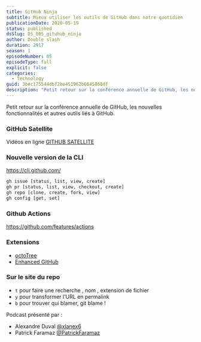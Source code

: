 ```yaml
---
title: GitHub Ninja
subtitle: Mieux utiliser les outils de GitHub dans notre quotidien
publicationDate: 2020-05-19
status: published
dsSlug: DS_005_gituhub_ninja
author: Double slash
duration: 2917
season: 1
episodeNumber: 05
episodeType: full
explicit: false
categories:
  - Technology
guid: 3bec175544dbf2be451962b6645868df
description: "Petit retour sur la conférence annuelle de GitHub, les nouvelles fonctionnalités et autres outils liés à GitHub. GitHub Satellite Vidéos en ligne GITHUB SATELLITE Nouvelle version de la CLI https://cli.github.com/ Github Actions https://github.com/features/actions Extensions octoTree Enhanced GitHub Sur le site du repo t pour faire une recherche , nom , extension de fichier y pour transformer l'URL en permalink b pour trouver qui blamer, git blame ! Podcast présenté par : Alexandre Duval @xlanex6 Patrick Faramaz @PatrickFaramaz"
---
```


Petit retour sur la conférence annuelle de GitHub, les nouvelles fonctionnalités et autres outils liés à GitHub.

### GitHub Satellite

Vidéos en ligne [GITHUB SATELLITE](https://githubsatellite.com/)

### Nouvelle version de la CLI

https://cli.github.com/

```bash
gh issue [status, list, view, create]
gh pr [status, list, view, checkout, create]
gh repo [clone, create, fork, view]
gh config [get, set]
```

### Github Actions

https://github.com/features/actions

### Extensions

- [octoTree](https://www.octotree.io/)
- [Enhanced GitHub](https://chrome.google.com/webstore/detail/enhanced-github/anlikcnbgdeidpacdbdljnabclhahhmd/related?hl=en)

### Sur le site du repo

- `t` pour faire une recherche , nom , extension de fichier
- `y` pour transformer l'URL en permalink
- `b` pour trouver qui blamer, git blame !

Podcast présenté par :

- Alexandre Duval [@xlanex6](https://twitter.com/xlanex6)
- Patrick Faramaz [@PatrickFaramaz](https://twitter.com/PatrickFaramaz)
